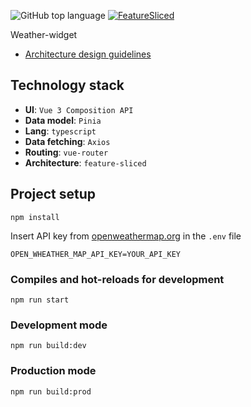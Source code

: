 ![GitHub top language](https://img.shields.io/github/languages/top/Staspol216/vue-widget)
[![FeatureSliced](https://img.shields.io/badge/Powered%20by-%F0%9F%8D%B0%20Feature%20Sliced-%235c9cb5)](https://feature-sliced.design/)

Weather-widget

- [Architecture design guidelines](https://feature-sliced.design/)

## Technology stack

- **UI**: `Vue 3 Composition API`
- **Data model**: `Pinia`
- **Lang**: `typescript`
- **Data fetching**: `Axios`
- **Routing**: `vue-router`
- **Architecture**: `feature-sliced`
## Project setup
```
npm install
```

Insert API key from [openweathermap.org](https://openweathermap.org/) in the `.env` file

```
OPEN_WHEATHER_MAP_API_KEY=YOUR_API_KEY
```

### Compiles and hot-reloads for development
```
npm run start
```

### Development mode
```
npm run build:dev
```

### Production mode
```
npm run build:prod
```
